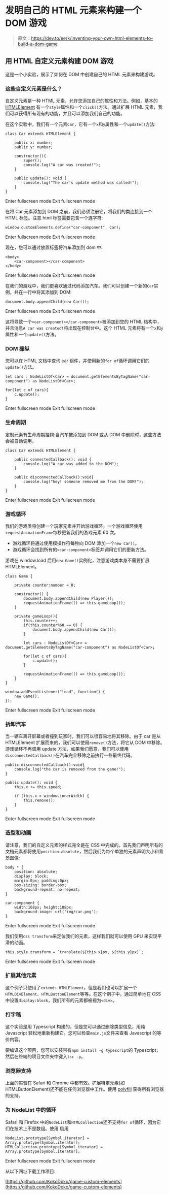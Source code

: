 # 发明自己的 HTML 元素来构建一个 DOM 游戏

> 原文：<https://dev.to/eerk/inventing-your-own-html-elements-to-build-a-dom-game>

## 用 HTML 自定义元素构建 DOM 游戏

这是一个小实验，展示了如何在 DOM 中创建自己的 HTML 元素来构建游戏。

### 这些自定义元素是什么？

自定义元素是一种 HTML 元素，允许您添加自己的属性和方法。例如，基本的 [HTMLElement](https://developer.mozilla.org/en/docs/Web/API/HTMLElement) 有一个`style`属性和一个`click()`方法。通过扩展 HTML 元素，我们可以获得所有现有的功能，并且可以添加我们自己的功能。

在这个实验中，我们有一个元素`Car`，它有一个`x`和`y`属性和一个`update()`方法:

```
class Car extends HTMLElement {

    public x: number;
    public y: number;

    constructor(){
        super();
        console.log("A car was created!");
    }

    public update(): void {
        console.log("The car's update method was called!");
    }
} 
```

Enter fullscreen mode Exit fullscreen mode

在将 Car 元素添加到 DOM 之前，我们必须注册它，将我们的类连接到一个 HTML 标签。注意 html 标签需要包含一个连字符:

```
window.customElements.define("car-component", Car); 
```

Enter fullscreen mode Exit fullscreen mode

现在，您可以通过放置标签将汽车添加到 dom 中:

```
<body>
    <car-component></car-component>
</body> 
```

Enter fullscreen mode Exit fullscreen mode

在我们的游戏中，我们更喜欢通过代码添加汽车。我们可以创建一个新的`Car`实例，并在一行中将其添加到 DOM:

```
document.body.appendChild(new Car()); 
```

Enter fullscreen mode Exit fullscreen mode

这将导致一个`<car-component></car-component>`被添加到您的 HTML 结构中，并且消息`A car was created!`将出现在控制台中。这个 HTML 元素将有一个`x`和`y`属性和一个`update()`方法。

### DOM 操纵

您可以在 HTML 文档中查询 car 组件，并使用新的`for of`循环调用它们的`update()`方法。

```
let cars : NodeListOf<Car> = document.getElementsByTagName("car-component") as NodeListOf<Car>;

for(let c of cars){
    c.update();
} 
```

Enter fullscreen mode Exit fullscreen mode

### 生命周期

定制元素有生命周期挂钩:当汽车被添加到 DOM 或从 DOM 中删除时，这些方法会被自动调用。

```
class Car extends HTMLElement {

    public connectedCallback(): void {
        console.log("A car was added to the DOM");
    }

    public disconnectedCallback():void{
        console.log("hey! someone removed me from the DOM!");
    }
} 
```

Enter fullscreen mode Exit fullscreen mode

### 游戏循环

我们的游戏类将创建一个玩家元素并开始游戏循环。一个游戏循环使用`requestAnimationFrame`每秒更新我们的游戏元素 60 次。

*   游戏循环将通过使用模操作符每秒向 DOM 添加一个`new Car()`。
*   游戏循环会找到所有的`<car-component>`标签并调用它们的更新方法。

游戏在 window.load 后用`new Game()`实例化，注意游戏类本身不需要扩展 HTMLElement。

```
class Game {

    private counter:number = 0;

    constructor() {
        document.body.appendChild(new Player());
        requestAnimationFrame(() => this.gameLoop());
    }

    private gameLoop(){
        this.counter++;
        if(this.counter%60 == 0) {
            document.body.appendChild(new Car());
        }

        let cars : NodeListOf<Car> = document.getElementsByTagName("car-component") as NodeListOf<Car>;

        for(let c of cars){
            c.update();
        } 

        requestAnimationFrame(() => this.gameLoop());
    }
}

window.addEventListener("load", function() {
    new Game();
}); 
```

Enter fullscreen mode Exit fullscreen mode

### 拆卸汽车

当一辆车离开屏幕或者撞到玩家时，我们可以很容易地将其移除。由于 car 是从 HTMLElement 扩展而来的，我们可以使用`remove()`方法，将它从 DOM 中移除。游戏循环不再调用 update 方法，如果我们愿意，我们可以使用`disconnectedCallback()`在汽车完全移除之前执行一些最终代码。

```
public disconnectedCallback():void{
    console.log("the car is removed from the game!");
}

public update(): void {
    this.x += this.speed;

    if (this.x > window.innerWidth) {
        this.remove();
    }
} 
```

Enter fullscreen mode Exit fullscreen mode

### 造型和动画

请注意，我们的自定义元素的样式完全是在 CSS 中完成的。首先我们声明所有的文档元素都将使用`position:absolute`，然后我们为每个单独的元素声明大小和背景图像:

```
body * {
    position: absolute;
    display: block;
    margin:0px; padding:0px;
    box-sizing: border-box;
    background-repeat: no-repeat;
}

car-component {
    width:168px; height:108px;
    background-image: url('img/car.png');
} 
```

Enter fullscreen mode Exit fullscreen mode

我们使用`css transform`来定位我们的元素，这样我们就可以使用 GPU 来实现平滑的动画。

```
this.style.transform = `translate(${this.x}px, ${this.y}px)`; 
```

Enter fullscreen mode Exit fullscreen mode

### 扩展其他元素

这个例子只使用了`extends HTMLElement`，但是我们也可以扩展一个`HTMLDivElement`、`HTMLButtonElement`等等。在这个例子中，通过简单地在 CSS 中设置`display:block`，我们所有的元素都被视为`<div>`。

### 打字稿

这个实验是用 Typescript 构建的，但是您可以通过删除类型信息，用纯 Javascript 轻松地重新构建它。您可以检查`main.js`文件来查看 Javascript 的等价内容。

要编译这个项目，您可以安装带有`npm install -g typescript`的 Typescript，然后在终端的项目文件夹中键入`tsc -p`。

### 浏览器支持

上面的实验在 Safari 和 Chrome 中都有效。扩展特定元素(如 HTMLButtonElement)还不能在任何浏览器中工作。使用 [polyfill](https://github.com/webcomponents/custom-elements/blob/master/custom-elements.min.js) 获得所有浏览器的支持。

### 为 NodeList 中的循环

Safari 和 Firefox 中的`NodeList`和`HTMLCollection`还不支持`for of`循环，因为它们在技术上不是数组。使用
启用

```
NodeList.prototype[Symbol.iterator] = Array.prototype[Symbol.iterator];
HTMLCollection.prototype[Symbol.iterator] = Array.prototype[Symbol.iterator]; 
```

Enter fullscreen mode Exit fullscreen mode

从以下网址下载工作项目:

[https://github.com/KokoDoko/game-custom-elements](https://github.com/KokoDoko/game-custom-elements)